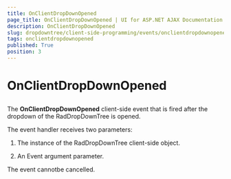 ```yaml
---
title: OnClientDropDownOpened
page_title: OnClientDropDownOpened | UI for ASP.NET AJAX Documentation
description: OnClientDropDownOpened
slug: dropdowntree/client-side-programming/events/onclientdropdownopened
tags: onclientdropdownopened
published: True
position: 3
---
```


# OnClientDropDownOpened



## 

The __OnClientDropDownOpened__ client-side event that is fired after the dropdown of the RadDropDownTree is opened.

The event handler receives two parameters:

1. The instance of the RadDropDownTree client-side object.

1. An Event argument parameter.

The event cannotbe cancelled.
